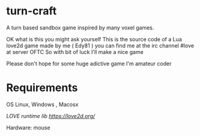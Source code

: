 # turn-craft
A turn based sandbox game inspired by many voxel games.

OK what is this you might ask yourself
This is the source code of a Lua love2d game
made by me ( Edy81 ) you can find me at the irc channel #love
at server OFTC
So with bit of luck I'll make a nice game

Please don't hope for some huge adictive game I'm amateur coder

# Requirements
OS Linux, Windows , Macosx

*LOVE runtime lib https://love2d.org/*

Hardware: mouse


